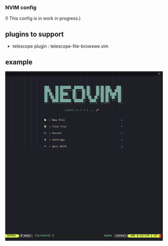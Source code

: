 ### NVIM config 
(! This config is in work in progress.) 

## plugins to support
- telescope plugin : telescope-file-browswe.vim 


## example
![STARTUP](images/neovimconfig.png)
